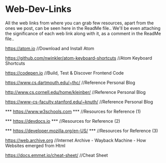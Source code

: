 # Web-Dev-Links
All the web links from where you can grab few resources, apart from the ones we post, can be seen here in the ReadMe file.. We'll be even attaching the significance of each web link along with it, as a comment in the ReadMe file..

https://atom.io
//Download and Install Atom

https://github.com/nwinkler/atom-keyboard-shortcuts
//Atom Keyboard Shortcuts

https://codepen.io
//Build, Test & Discover Frontend Code

https://www.cs.dartmouth.edu/~thc/
//Reference Personal Blog

http://www.cs.cornell.edu/home/kleinber/
//Reference Personal Blog

https://www-cs-faculty.stanford.edu/~knuth/
//Reference Personal Blog

***  https://www.w3schools.com  ***
//Resources for Reference (1)

***  https://devdocs.io   ***
//Resources for Reference (2)

***  https://developer.mozilla.org/en-US/   ***
//Resources for Reference (3)

https://web.archive.org
//Internet Archive - Wayback Machine - How Websites emerged from Html

https://docs.emmet.io/cheat-sheet/
//Cheat Sheet
